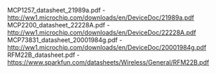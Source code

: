 MCP1257_datasheet_21989a.pdf - http://ww1.microchip.com/downloads/en/DeviceDoc/21989a.pdf
MCP2200_datasheet_22228A.pdf - http://ww1.microchip.com/downloads/en/DeviceDoc/22228A.pdf
MCP73831_datasheet_20001984g.pdf - http://ww1.microchip.com/downloads/en/DeviceDoc/20001984g.pdf
RFM22B_datasheet.pdf - https://www.sparkfun.com/datasheets/Wireless/General/RFM22B.pdf
